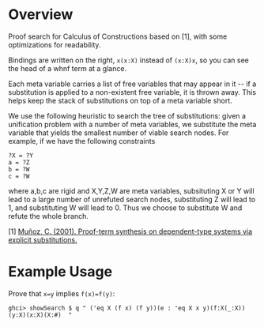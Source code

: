 # Overview

Proof search for Calculus of Constructions based on [1], with some optimizations for readability.

Bindings are written on the right, `x(x:X)` instead of `(x:X)x`, so you can see the head of a whnf term at a glance. 

Each meta variable carries a list of free variables that may appear in it -- if a substitution is applied to a non-existent free variable, it is thrown away. This helps keep the stack of substitutions on top of a meta variable short. 

We use the following heuristic to search the tree of substitutions: given a unification problem with a number of meta variables, we substitute the meta variable that yields the smallest number of viable search nodes. For example, if we have the following constraints

```
?X = ?Y 
a = ?Z 
b = ?W 
c = ?W 
```

where a,b,c are rigid and X,Y,Z,W are meta variables, subsituting X or Y will lead to a large number of unrefuted search nodes, substituting Z will lead to 1, and substituting W  will lead to 0. Thus we choose to substitute W and refute the whole branch. 

[1] [Muñoz, C. (2001). Proof-term synthesis on dependent-type systems via explicit substitutions.](https://www.sciencedirect.com/science/article/pii/S0304397500001961)

# Example Usage

Prove that `x=y` implies `f(x)=f(y)`:
```
ghci> showSearch $ q " ('eq X (f x) (f y))(e : 'eq X x y)(f:X(_:X))(y:X)(x:X)(X:#)  " 
```
